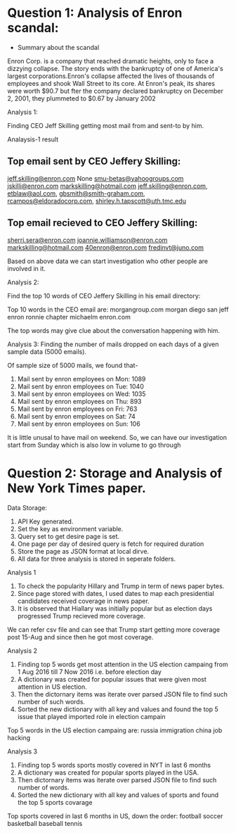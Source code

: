 # Question 1: Analysis of Enron scandal:

- Summary about the scandal

Enron Corp. is a company that reached dramatic heights, only to face a dizzying collapse. The story ends with the bankruptcy of one of America's largest corporations.Enron's collapse affected the lives of thousands of employees and shook Wall Street to its core. At Enron's peak, its shares were worth $90.7 but fter the company declared bankruptcy on December 2, 2001, they plummeted to $0.67 by January 2002

Analysis 1:

Finding CEO Jeff Skilling getting most mail from and sent-to by him.

Analaysis-1 result


Top email sent by CEO Jeffery Skilling:
---------------------------------------
jeff.skilling@enron.com
None
smu-betas@yahoogroups.com
jskilli@enron.com
markskilling@hotmail.com
jeff.skilling@enron.com, etblaw@aol.com, gbsmith@smith-graham.com, rcampos@eldoradocorp.com, shirley.h.tapscott@uth.tmc.edu


Top email recieved to CEO Jeffery Skilling:
---------------------------------------
sherri.sera@enron.com
joannie.williamson@enron.com
markskilling@hotmail.com
40enron@enron.com
fredinvt@juno.com

Based on above data we can start investigation who other people are involved in it.

Analysis 2:

Find the top 10 words of CEO Jeffery Skilling in his email directory:

Top 10 words in the CEO email are:
morgangroup.com
morgan
diego
san
jeff
enron
ronnie
chapter
michaelm
enron.com

The top words may give clue about the conversation happening with him.

Analysis 3:
Finding the number of mails dropped on each days of a given sample data (5000 emails).


Of sample size of 5000 mails, we found that-
1. Mail sent by enron employees on Mon: 1089
2. Mail sent by enron employees on Tue: 1040
3. Mail sent by enron employees on Wed: 1035
4. Mail sent by enron employees on Thu: 893
5. Mail sent by enron employees on Fri: 763
6. Mail sent by enron employees on Sat: 74
7. Mail sent by enron employees on Sun: 106

It is little unusal to have mail on weekend. So, we can have our investigation start from Sunday which is also low in volume to go through




# Question 2: Storage and Analysis of New York Times paper.

Data Storage:
1. API Key generated.
2. Set the key as environment variable.
3. Query set to get desire page is set.
4. One page per day of desired query is fetch for required duration
5. Store the page as JSON format at local dirve.
6. All data for three analysis is stored in seperate folders.

Analysis 1
1. To check the popularity Hillary and Trump in term of news paper bytes.
2. Since page stored with dates, I used dates to map each presidential candidates received coverage in news paper.
3. It is observed that Hiallary was initially popular but as election days progressed Trump recieved more coverage.

We can refer csv file and can see that Trump start getting more coverage post 15-Aug and since then he got most coverage.


Analysis 2
1. Finding top 5 words get most attention in the US election campaing from 1 Aug 2016 till 7 Now 2016 i.e. before election day
2. A dictionary was created for popular issues that were given most attention in US election.
3. Then the dictornary items was iterate over parsed JSON file to find such number of such words.
4. Sorted the new dictionary with all key and values and found the top 5 issue that played imported role in election campain

Top 5 words in the US election campaing are:
russia
immigration
china
job
hacking


Analysis 3
1. Finding top 5 words sports mostly covered in NYT in last 6 months
2. A dictionary was created for popular sports played in the USA.
3. Then dictornary items was iterate over parsed JSON file to find such number of words.
4. Sorted the new dictionary with all key and values of sports and found the top 5 sports covarage

Top sports covered in last 6 months in US, down the order:
football
soccer
basketball
baseball
tennis
